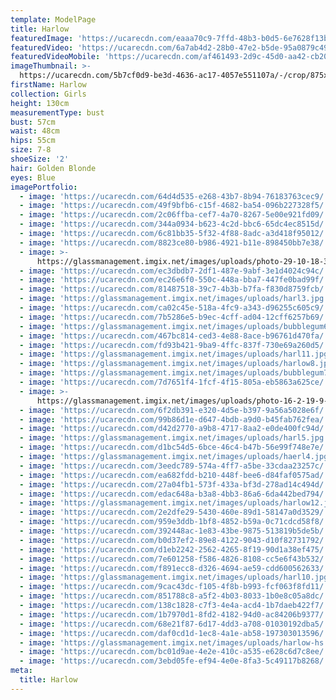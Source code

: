 ```yaml
---
template: ModelPage
title: Harlow
featuredImage: 'https://ucarecdn.com/eaaa70c9-7ffd-48b3-b0d5-6e7628f13b24/'
featuredVideo: 'https://ucarecdn.com/6a7ab4d2-28b0-47e2-b5de-95a0879c49e9/'
featuredVideoMobile: 'https://ucarecdn.com/af461493-2d9c-45d0-aa42-cb207ef91d85/'
imageThumbnail: >-
  https://ucarecdn.com/5b7cf0d9-be3d-4636-ac17-4057e551107a/-/crop/875x1580/460,96/-/preview/
firstName: Harlow
collection: Girls
height: 130cm
measurementType: bust
bust: 57cm
waist: 48cm
hips: 55cm
size: 7-8
shoeSize: '2'
hair: Golden Blonde
eyes: Blue
imagePortfolio:
  - image: 'https://ucarecdn.com/64d4d535-e268-43b7-8b94-76183763cec9/'
  - image: 'https://ucarecdn.com/49f9bfb6-c15f-4682-ba54-096b227328f5/'
  - image: 'https://ucarecdn.com/2c06ffba-cef7-4a70-8267-5e00e921fd09/'
  - image: 'https://ucarecdn.com/344a0934-b623-4c2d-bbc6-65dc4ec8515d/'
  - image: 'https://ucarecdn.com/6c81bb35-5f32-4f88-8adc-a3d418f95012/'
  - image: 'https://ucarecdn.com/8823ce80-b986-4921-b11e-898450bb7e38/'
  - image: >-
      https://glassmanagement.imgix.net/images/uploads/photo-29-10-18-3-47-17-am-1-.jpg
  - image: 'https://ucarecdn.com/ec3dbdb7-2df1-487e-9abf-3e1d4024c94c/'
  - image: 'https://ucarecdn.com/ec26e6f0-550c-448a-bba7-447fe0bad99f/'
  - image: 'https://ucarecdn.com/81487518-39c7-4b3b-b7fa-f830d8759fcb/'
  - image: 'https://glassmanagement.imgix.net/images/uploads/harl3.jpg'
  - image: 'https://ucarecdn.com/ca02c45e-518a-4fc9-a343-d96255c605c9/'
  - image: 'https://ucarecdn.com/7b5286e5-b9ec-4cff-ad04-12cff6257b69/'
  - image: 'https://glassmanagement.imgix.net/images/uploads/bubblegum6-.jpg'
  - image: 'https://ucarecdn.com/467bc814-ced3-4e88-8ace-b96761d470fa/'
  - image: 'https://ucarecdn.com/fd93b421-9ba9-4ffc-837f-730e69a260d5/'
  - image: 'https://glassmanagement.imgix.net/images/uploads/harl11.jpg'
  - image: 'https://glassmanagement.imgix.net/images/uploads/harlow8.jpg'
  - image: 'https://glassmanagement.imgix.net/images/uploads/bubblegum7.jpg'
  - image: 'https://ucarecdn.com/7d7651f4-1fcf-4f15-805a-eb5863a625ce/'
  - image: >-
      https://glassmanagement.imgix.net/images/uploads/photo-16-2-19-9-07-29-pm.jpg
  - image: 'https://ucarecdn.com/6f2db391-e320-4d5e-b397-9a56a5028e6f/'
  - image: 'https://ucarecdn.com/99b86d1e-d647-4bdb-a9d0-b45fab762fea/'
  - image: 'https://ucarecdn.com/d42d2770-a9b8-4717-8aa2-e0de400fc94d/'
  - image: 'https://glassmanagement.imgix.net/images/uploads/harl5.jpg'
  - image: 'https://ucarecdn.com/d1bc54d5-6bce-46c4-b47b-56e99f748e7e/'
  - image: 'https://glassmanagement.imgix.net/images/uploads/haerl4.jpg'
  - image: 'https://ucarecdn.com/3eedc789-574a-4ff7-a5be-33cdaa23257c/'
  - image: 'https://ucarecdn.com/ea682fdd-b210-448f-bee6-d84faf0575ad/'
  - image: 'https://ucarecdn.com/27a04fb1-573f-433a-bf3d-278ad14c494d/'
  - image: 'https://ucarecdn.com/edac648a-b3a8-4bb3-86a6-6da442bed794/'
  - image: 'https://glassmanagement.imgix.net/images/uploads/harlow12.jpg'
  - image: 'https://ucarecdn.com/2e2dfe29-5430-460e-89d1-58147a0d3529/'
  - image: 'https://ucarecdn.com/959e3ddb-1bf8-4852-b59a-0c71cdcd58f8/'
  - image: 'https://ucarecdn.com/392448ac-1e83-43be-9875-513819b5de5b/'
  - image: 'https://ucarecdn.com/b0d37ef2-89e8-4122-9043-d10f82731792/'
  - image: 'https://ucarecdn.com/d1eb2242-2562-4265-8f19-90d1a38ef475/'
  - image: 'https://ucarecdn.com/7e601258-f586-4826-8108-cc5e6f43b532/'
  - image: 'https://ucarecdn.com/f891ecc8-d326-4694-ae59-cdd600562633/'
  - image: 'https://glassmanagement.imgix.net/images/uploads/harl10.jpg'
  - image: 'https://ucarecdn.com/9cac43dc-f105-4f8b-b993-fcf063f8fd11/'
  - image: 'https://ucarecdn.com/851788c8-a5f2-4b03-8033-1b0e8c05a8dc/'
  - image: 'https://ucarecdn.com/138c1828-c7f3-4e4a-acd4-1b7daeb422f7/'
  - image: 'https://ucarecdn.com/1b7970d1-8fd2-4182-94d0-ac84206b9377/'
  - image: 'https://ucarecdn.com/68e21f87-6d17-4dd3-a708-01030192dba5/'
  - image: 'https://ucarecdn.com/daf0cd1d-1ec8-4a1e-ab58-197303013596/'
  - image: 'https://glassmanagement.imgix.net/images/uploads/harlow-hs.jpg'
  - image: 'https://ucarecdn.com/bc01d9ae-4e2e-410c-a535-e628c6d7c8ee/'
  - image: 'https://ucarecdn.com/3ebd05fe-ef94-4e0e-8fa3-5c49117b8268/'
meta:
  title: Harlow
---
```


